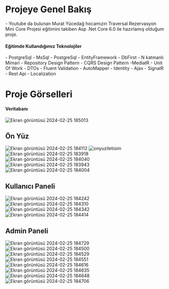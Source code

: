 <h1>Projeye Genel Bakış</h1>
- Youtube da bulunan Murat Yücedağ hocamızın Traversal Rezervasyon Mini Core Projesi eğitimini takiben Asp .Net Core 6.0 ile hazırlamış olduğum proje.

<h4>Eğitimde Kullandığımız Teknolojiler</h4>
- PostgreSql
- MsSql
- PostgreSql
- EntityFramework
-  DbFirst
- N katmanlı Mimari
- Repository Design Pattern
- CQRS Design Pattern
-MediatR
- Unit Of Work
- DTOs
- Fluent Validation
- AutoMapper
- Identity
- Ajax
- SignalR
- Rest Api
- Localization

<h1>Proje Görselleri</h1>

<h4>Veritabanı</h4>

![Ekran görüntüsü 2024-02-25 185013](https://github.com/Yahyaygmr/Traversal-MY-Youtube/assets/101245826/6ed33986-2a55-424b-a411-b95ef815d25d)

<h2>Ön Yüz</h2>

![Ekran görüntüsü 2024-02-25 184112](https://github.com/Yahyaygmr/Traversal-MY-Youtube/assets/101245826/b357c9ef-7f83-4105-8d0f-80271291352b)
![onyuziletisim](https://github.com/Yahyaygmr/Traversal-MY-Youtube/assets/101245826/4910c1d5-d37a-40a8-920c-aae664209c9b)
![Ekran görüntüsü 2024-02-25 183918](https://github.com/Yahyaygmr/Traversal-MY-Youtube/assets/101245826/6fca9f48-2180-42e5-bdfa-c07fa3360236)
![Ekran görüntüsü 2024-02-25 184040](https://github.com/Yahyaygmr/Traversal-MY-Youtube/assets/101245826/a721f991-544a-477c-a7d4-1eb20a3d5e5a)
![Ekran görüntüsü 2024-02-25 183943](https://github.com/Yahyaygmr/Traversal-MY-Youtube/assets/101245826/3de18b51-174e-428a-a998-f25e9bf2a547)
![Ekran görüntüsü 2024-02-25 184004](https://github.com/Yahyaygmr/Traversal-MY-Youtube/assets/101245826/a3a3417e-92fe-4670-8192-cc047cea7d9f)

<h2>Kullanıcı Paneli</h2>

![Ekran görüntüsü 2024-02-25 184242](https://github.com/Yahyaygmr/Traversal-MY-Youtube/assets/101245826/f105f82d-a964-4dd0-a9f6-d1cd9078645f)
![Ekran görüntüsü 2024-02-25 184310](https://github.com/Yahyaygmr/Traversal-MY-Youtube/assets/101245826/c3767424-9a1e-418a-b74c-1b99e70213c1)
![Ekran görüntüsü 2024-02-25 184342](https://github.com/Yahyaygmr/Traversal-MY-Youtube/assets/101245826/e2a3d9e0-8548-4dc1-b5f1-f58f042176aa)
![Ekran görüntüsü 2024-02-25 184414](https://github.com/Yahyaygmr/Traversal-MY-Youtube/assets/101245826/43351976-d4a0-42a4-92c6-1d244b62c053)

<h2>Admin Paneli</h2>

![Ekran görüntüsü 2024-02-25 184729](https://github.com/Yahyaygmr/Traversal-MY-Youtube/assets/101245826/e5df3baf-5108-451d-b142-186c846d14bf)
![Ekran görüntüsü 2024-02-25 184500](https://github.com/Yahyaygmr/Traversal-MY-Youtube/assets/101245826/44bc1351-a606-4417-be87-8a9b83f386f9)
![Ekran görüntüsü 2024-02-25 184529](https://github.com/Yahyaygmr/Traversal-MY-Youtube/assets/101245826/de35a74d-fa8d-4415-8b1b-393402e13138)
![Ekran görüntüsü 2024-02-25 184551](https://github.com/Yahyaygmr/Traversal-MY-Youtube/assets/101245826/eba1255f-204c-4491-85f5-dc56cdf77c97)
![Ekran görüntüsü 2024-02-25 184616](https://github.com/Yahyaygmr/Traversal-MY-Youtube/assets/101245826/008a11df-125b-42cd-a584-452c3485b4cb)
![Ekran görüntüsü 2024-02-25 184635](https://github.com/Yahyaygmr/Traversal-MY-Youtube/assets/101245826/cef1db20-b03d-4226-9346-25199c422514)
![Ekran görüntüsü 2024-02-25 184648](https://github.com/Yahyaygmr/Traversal-MY-Youtube/assets/101245826/f36547bc-866c-4b4d-9c82-07d97367723d)
![Ekran görüntüsü 2024-02-25 184706](https://github.com/Yahyaygmr/Traversal-MY-Youtube/assets/101245826/72a693ee-4f97-49a2-8616-4ebc9c73b5ed)





